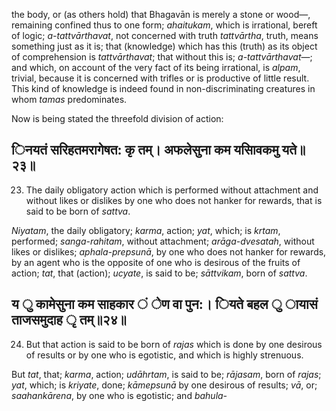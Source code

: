 the body, or (as others hold) that Bhagavān is merely a stone or wood—, remaining confined thus to one form; *ahaitukam*, which is irrational, bereft of logic; *a-tattvārthavat*, not concerned with truth *tattvārtha*, truth, means something just as it is; that (knowledge) which has this (truth) as its object of comprehension is *tattvārthavat*; that without this is; *a-tattvārthavat*—; and which, on account of the very fact of its being irrational, is *alpam*, trivial, because it is concerned with trifles or is productive of little result. This kind of knowledge is indeed found in non-discriminating creatures in whom *tamas* predominates.

Now is being stated the threefold division of action:

## िनयतं सरिहतमरागेषत: कृ तम्। अफलेसुना कम यसािवकमु यते॥२३॥

23. The daily obligatory action which is performed without attachment and without likes or dislikes by one who does not hanker for rewards, that is said to be born of *sattva*.

*Niyatam*, the daily obligatory; *karma*, action; *yat*, which; is *krtam*, performed; *sanga-rahitam*, without attachment; *arāga-dvesatah*, without likes or dislikes; *aphala-prepsunā*, by one who does not hanker for rewards, by an agent who is the opposite of one who is desirous of the fruits of action; *tat*, that (action); *ucyate*, is said to be; *sāttvikam*, born of *sattva*.

## य ु कामेसुना कम साहकार ं ेण वा पुन:। ियते बहल ु ायासं ताजसमुदाह ृ तम्॥२४॥

24. But that action is said to be born of *rajas* which is done by one desirous of results or by one who is egotistic, and which is highly strenuous.

But *tat*, that; *karma*, action; *udāhrtam*, is said to be; *rājasam*, born of *rajas*; *yat*, which; is *kriyate*, done; *kāmepsunā* by one desirous of results; *vā*, or; *saahankārena*, by one who is egotistic; and *bahula-*